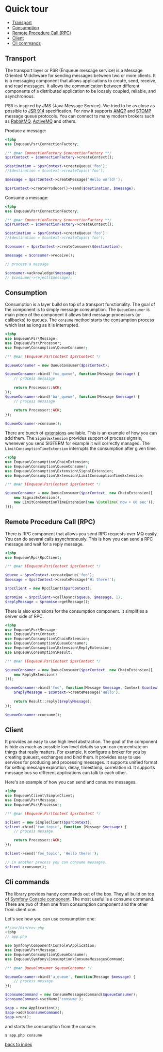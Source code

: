 # Quick tour
 
* [Transport](#transport)
* [Consumption](#consumption)
* [Remote Procedure Call (RPC)](#remote-procedure-call-rpc)
* [Client](#client)
* [Cli commands](#cli-commands)

## Transport

The transport layer or PSR (Enqueue message service) is a Message Oriented Middleware for sending messages between two or more clients. 
It is a messaging component that allows applications to create, send, receive, and read messages. 
It allows the communication between different components of a distributed application to be loosely coupled, reliable, and asynchronous.

PSR is inspired by JMS (Java Message Service). We tried to be as close as possible to [JSR 914](https://docs.oracle.com/javaee/7/api/javax/jms/package-summary.html) specification.
For now it supports [AMQP](https://www.rabbitmq.com/tutorials/amqp-concepts.html) and [STOMP](https://stomp.github.io/) message queue protocols.
You can connect to many modern brokers such as [RabbitMQ](https://www.rabbitmq.com/), [ActiveMQ](http://activemq.apache.org/) and others. 

Produce a message:

```php
<?php
use Enqueue\Psr\ConnectionFactory;

/** @var ConnectionFactory $connectionFactory **/
$psrContext = $connectionFactory->createContext();

$destination = $psrContext->createQueue('foo');
//$destination = $context->createTopic('foo');

$message = $psrContext->createMessage('Hello world!');

$psrContext->createProducer()->send($destination, $message);
```

Consume a message:

```php
<?php
use Enqueue\Psr\ConnectionFactory;

/** @var ConnectionFactory $connectionFactory **/
$psrContext = $connectionFactory->createContext();

$destination = $psrContext->createQueue('foo');
//$destination = $context->createTopic('foo');

$consumer = $psrContext->createConsumer($destination);

$message = $consumer->receive();

// process a message

$consumer->acknowledge($message);
// $consumer->reject($message);
```

## Consumption 

Consumption is a layer build on top of a transport functionality. 
The goal of the component is to simply message consumption. 
The `QueueConsumer` is main piece of the component it allows bind message processors (or callbacks) to queues. 
The `consume` method starts the consumption process which last as long as it is interrupted.

```php
<?php
use Enqueue\Psr\Message;
use Enqueue\Psr\Processor;
use Enqueue\Consumption\QueueConsumer;

/** @var \Enqueue\Psr\Context $psrContext */

$queueConsumer = new QueueConsumer($psrContext);

$queueConsumer->bind('foo_queue', function(Message $message) {
    // process messsage
    
    return Processor::ACK;
});
$queueConsumer->bind('bar_queue', function(Message $message) {
    // process messsage
    
    return Processor::ACK;
});

$queueConsumer->consume();
```

There are bunch of [extensions](consumption/extensions.md) available. 
This is an example of how you can add them. 
The `SignalExtension` provides support of process signals, whenever you send SIGTERM for example it will correctly managed.
The `LimitConsumptionTimeExtension` interrupts the consumption after given time. 

```php
<?php
use Enqueue\Consumption\ChainExtension;
use Enqueue\Consumption\QueueConsumer;
use Enqueue\Consumption\Extension\SignalExtension;
use Enqueue\Consumption\Extension\LimitConsumptionTimeExtension;

/** @var \Enqueue\Psr\Context $psrContext */

$queueConsumer = new QueueConsumer($psrContext, new ChainExtension([
    new SignalExtension(),
    new LimitConsumptionTimeExtension(new \DateTime('now + 60 sec')),
]));
```

## Remote Procedure Call (RPC)

There is RPC component that allows you send RPC requests over MQ easily.
You can do several calls asynchronously. This is how you can send a RPC message and wait for a reply message.

```php
<?php
use Enqueue\Rpc\RpcClient;

/** @var \Enqueue\Psr\Context $psrContext */

$queue = $psrContext->createQueue('foo');
$message = $psrContext->createMessage('Hi there!');

$rpcClient = new RpcClient($psrContext);

$promise = $rpcClient->callAsync($queue, $message, 1);
$replyMessage = $promise->getMessage();
```

There is also extensions for the consumption component. 
It simplifies a server side of RPC.

```php
<?php
use Enqueue\Psr\Message;
use Enqueue\Psr\Context;
use Enqueue\Consumption\ChainExtension;
use Enqueue\Consumption\QueueConsumer;
use Enqueue\Consumption\Extension\ReplyExtension;
use Enqueue\Consumption\Result;

/** @var \Enqueue\Psr\Context $psrContext */

$queueConsumer = new QueueConsumer($psrContext, new ChainExtension([
    new ReplyExtension()
]));

$queueConsumer->bind('foo', function(Message $message, Context $context) {
    $replyMessage = $context->createMessage('Hello');
    
    return Result::reply($replyMessage);
});

$queueConsumer->consume();
```

## Client

It provides an easy to use high level abstraction.
The goal of the component is hide as much as possible low level details so you can concentrate on things that really matters. 
For example, It configure a broker for you by creating queuest, exchanges and bind them.
It provides easy to use services for producing and processing messages. 
It supports unified format for setting message expiration, delay, timestamp, correlation id.
It supports message bus so different applications can talk to each other.
 
Here's an example of how you can send and consume messages.
 
```php
<?php
use Enqueue\Client\SimpleClient;
use Enqueue\Psr\Message;
use Enqueue\Psr\Processor;

/** @var \Enqueue\Psr\Context $psrContext */

$client = new SimpleClient($psrContext);
$client->bind('foo_topic', function (Message $message) {
    // process message

    return Processor::ACK;
});

$client->send('foo_topic', 'Hello there!');

// in another process you can consume messages. 
$client->consume();
```

## Cli commands

The library provides handy commands out of the box. 
They all build on top of [Symfony Console component](http://symfony.com/doc/current/components/console.html). 
The most useful is a consume command. There are two of them one from consumption component and the other from client one.

Let's see how you can use consumption one:

```php
#!/usr/bin/env php
<?php
// app.php

use Symfony\Component\Console\Application;
use Enqueue\Psr\Message;
use Enqueue\Consumption\QueueConsumer;
use Enqueue\Symfony\Consumption\ConsumeMessagesCommand;

/** @var QueueConsumer $queueConsumer */

$queueConsumer->bind('a_queue', function(Message $message) {
    // process message    
});

$consumeCommand = new ConsumeMessagesCommand($queueConsumer);
$consumeCommand->setName('consume');

$app = new Application();
$app->add($consumeCommand);
$app->run();
```

and starts the consumption from the console:
 
```bash
$ app.php consume
```

[back to index](index.md)
